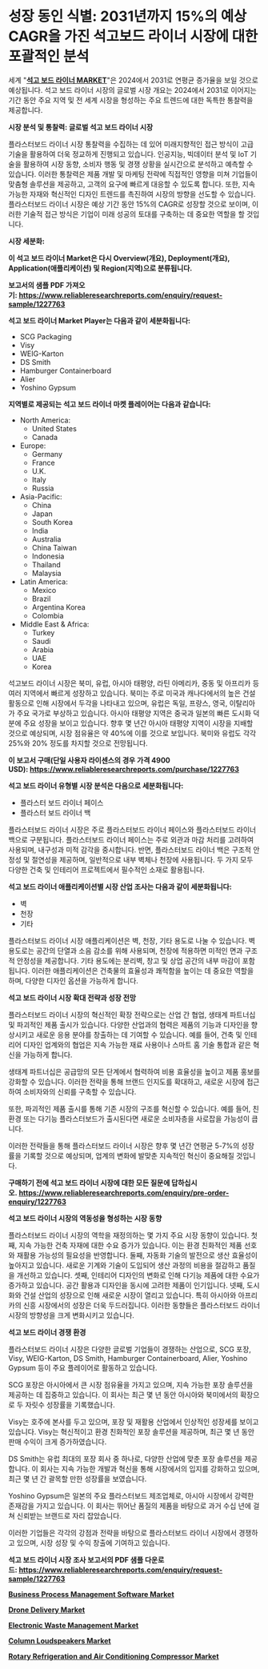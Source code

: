 <p><h1>성장 동인 식별: 2031년까지 15%의 예상 CAGR을 가진 석고보드 라이너 시장에 대한 포괄적인 분석</h1></p><p>세계 "<strong><a href="https://www.reliableresearchreports.com/plasterboard-liner-r1227763?utm_campaign=106&utm_medium=8&utm_source=Github&utm_content=ia&utm_term=30112024&utm_id=plasterboard-liner">석고 보드 라이너 MARKET</a></strong>"은 2024에서 2031로 연평균 증가율을 보일 것으로 예상됩니다. 석고 보드 라이너 시장의 글로벌 시장 개요는 2024에서 2031로 이어지는 기간 동안 주요 지역 및 전 세계 시장을 형성하는 주요 트렌드에 대한 독특한 통찰력을 제공합니다.</p>
<p><strong>시장 분석 및 통찰력: 글로벌 석고 보드 라이너 시장</strong></p>
<p><p>플라스터보드 라이너 시장 통찰력을 수집하는 데 있어 미래지향적인 접근 방식이 고급 기술을 활용하여 더욱 정교하게 진행되고 있습니다. 인공지능, 빅데이터 분석 및 IoT 기술을 활용하여 시장 동향, 소비자 행동 및 경쟁 상황을 실시간으로 분석하고 예측할 수 있습니다. 이러한 통찰력은 제품 개발 및 마케팅 전략에 직접적인 영향을 미쳐 기업들이 맞춤형 솔루션을 제공하고, 고객의 요구에 빠르게 대응할 수 있도록 합니다. 또한, 지속 가능한 자재와 혁신적인 디자인 트렌드를 촉진하여 시장의 방향을 선도할 수 있습니다. 플라스터보드 라이너 시장은 예상 기간 동안 15%의 CAGR로 성장할 것으로 보이며, 이러한 기술적 접근 방식은 기업이 미래 성공의 토대를 구축하는 데 중요한 역할을 할 것입니다.</p><a href="%7CAUTHORITHY_DOMAIN_URL%7C?utm_campaign=106&utm_medium=8&utm_source=Github&utm_content=ia&utm_term=30112024&utm_id=plasterboard-liner"></a></p>
<p><strong>시장 세분화:</strong></p>
<p><strong>이 석고 보드 라이너 Market은 다시 Overview(개요), Deployment(개요), Application(애플리케이션) 및 Region(지역)으로 분류됩니다.</strong></p>
<p><strong>보고서의 샘플 PDF 가져오기:&nbsp;<a href="https://www.reliableresearchreports.com/enquiry/request-sample/1227763?utm_campaign=106&utm_medium=8&utm_source=Github&utm_content=ia&utm_term=30112024&utm_id=plasterboard-liner">https://www.reliableresearchreports.com/enquiry/request-sample/1227763</a></strong><strong></strong></p>
<p><strong>석고 보드 라이너 Market Player는 다음과 같이 세분화됩니다:</strong></p>
<p><ul><li>SCG Packaging</li><li>Visy</li><li>WEIG-Karton</li><li>DS Smith</li><li>Hamburger Containerboard</li><li>Alier</li><li>Yoshino Gypsum</li></ul></p>
<p><strong>지역별로 제공되는 석고 보드 라이너 마켓 플레이어는 다음과 같습니다:</strong></p>
<p><ul>
    <li>
        North America:
        <ul>
            <li>United States</li>
            <li>Canada</li>
        </ul>
    </li>
    <li>
        Europe:
        <ul>
            <li>Germany</li>
            <li>France</li>
            <li>U.K.</li>
            <li>Italy</li>
            <li>Russia</li>
        </ul>
    </li>
    <li>
        Asia-Pacific:
        <ul>
            <li>China</li>
            <li>Japan</li>
            <li>South Korea</li>
            <li>India</li>
            <li>Australia</li>
            <li>China Taiwan</li>
            <li>Indonesia</li>
            <li>Thailand</li>
            <li>Malaysia</li>
        </ul>
    </li>
    <li>
        Latin America:
        <ul>
            <li>Mexico</li>
            <li>Brazil</li>
            <li>Argentina Korea</li>
            <li>Colombia</li>
        </ul>
    </li>
    <li>
        Middle East & Africa:
        <ul>
            <li>Turkey</li>
            <li>Saudi</li>
            <li>Arabia</li>
            <li>UAE</li>
            <li>Korea</li>
        </ul>
    </li>
    </ul></p>
<p><p>석고보드 라이너 시장은 북미, 유럽, 아시아 태평양, 라틴 아메리카, 중동 및 아프리카 등 여러 지역에서 빠르게 성장하고 있습니다. 북미는 주로 미국과 캐나다에서의 높은 건설 활동으로 인해 시장에서 두각을 나타내고 있으며, 유럽은 독일, 프랑스, 영국, 이탈리아가 주요 국가로 부상하고 있습니다. 아시아 태평양 지역은 중국과 일본의 빠른 도시화 덕분에 주요 성장을 보이고 있습니다. 향후 몇 년간 아시아 태평양 지역이 시장을 지배할 것으로 예상되며, 시장 점유율은 약 40%에 이를 것으로 보입니다. 북미와 유럽도 각각 25%와 20% 정도를 차지할 것으로 전망됩니다.</p></p>
<p><strong>이 보고서 구매(단일 사용자 라이센스의 경우 가격 4900 USD):&nbsp;<a href="https://www.reliableresearchreports.com/purchase/1227763?utm_campaign=106&utm_medium=8&utm_source=Github&utm_content=ia&utm_term=30112024&utm_id=plasterboard-liner">https://www.reliableresearchreports.com/purchase/1227763</a></strong></p>
<p><strong>석고 보드 라이너 유형별 시장 분석은 다음으로 세분화됩니다:</strong></p>
<p><ul><li>플라스터 보드 라이너 페이스</li><li>플라스터 보드 라이너 백</li></ul></p>
<p><p>플라스터보드 라이너 시장은 주로 플라스터보드 라이너 페이스와 플라스터보드 라이너 백으로 구분됩니다. 플라스터보드 라이너 페이스는 주로 외관과 마감 처리를 고려하여 사용되며, 내구성과 미적 감각을 중시합니다. 반면, 플라스터보드 라이너 백은 구조적 안정성 및 절연성을 제공하며, 일반적으로 내부 벽체나 천장에 사용됩니다. 두 가지 모두 다양한 건축 및 인테리어 프로젝트에서 필수적인 소재로 활용됩니다.</p></p>
<p><strong>석고 보드 라이너 애플리케이션별 시장 산업 조사는 다음과 같이 세분화됩니다:</strong></p>
<p><ul><li>벽</li><li>천장</li><li>기타</li></ul></p>
<p><p>플라스터보드 라이너 시장 애플리케이션은 벽, 천장, 기타 용도로 나눌 수 있습니다. 벽 용도로는 공간의 단열과 소음 감소를 위해 사용되며, 천장에 적용하면 미적인 면과 구조적 안정성을 제공합니다. 기타 용도에는 분리벽, 창고 및 상업 공간의 내부 마감이 포함됩니다. 이러한 애플리케이션은 건축물의 효율성과 쾌적함을 높이는 데 중요한 역할을 하며, 다양한 디자인 옵션을 가능하게 합니다.</p></p>
<p><strong>석고 보드 라이너 시장 확대 전략과 성장 전망</strong></p>
<p><p>플라스터보드 라이너 시장의 혁신적인 확장 전략으로는 산업 간 협업, 생태계 파트너십 및 파괴적인 제품 출시가 있습니다. 다양한 산업과의 협력은 제품의 기능과 디자인을 향상시키고 새로운 응용 분야를 창출하는 데 기여할 수 있습니다. 예를 들어, 건축 및 인테리어 디자인 업계와의 협업은 지속 가능한 재료 사용이나 스마트 홈 기술 통합과 같은 혁신을 가능하게 합니다.</p><p>생태계 파트너십은 공급망의 모든 단계에서 협력하여 비용 효율성을 높이고 제품 홍보를 강화할 수 있습니다. 이러한 전략을 통해 브랜드 인지도를 확대하고, 새로운 시장에 접근하여 소비자와의 신뢰를 구축할 수 있습니다.</p><p>또한, 파괴적인 제품 출시를 통해 기존 시장의 구조를 혁신할 수 있습니다. 예를 들어, 친환경 또는 다기능 플라스터보드가 출시된다면 새로운 소비자층을 사로잡을 가능성이 큽니다.</p><p>이러한 전략들을 통해 플라스터보드 라이너 시장은 향후 몇 년간 연평균 5-7%의 성장률을 기록할 것으로 예상되며, 업계의 변화에 발맞춘 지속적인 혁신이 중요해질 것입니다.</p></p>
<p><strong>구매하기 전에 석고 보드 라이너 시장에 대한 모든 질문에 답하십시오.&nbsp;<a href="https://www.reliableresearchreports.com/enquiry/pre-order-enquiry/1227763?utm_campaign=106&utm_medium=8&utm_source=Github&utm_content=ia&utm_term=30112024&utm_id=plasterboard-liner">https://www.reliableresearchreports.com/enquiry/pre-order-enquiry/1227763</a></strong><strong></strong></p>
<p><strong>석고 보드 라이너 시장의 역동성을 형성하는 시장 동향</strong></p>
<p><p>플라스터보드 라이너 시장의 역학을 재정의하는 몇 가지 주요 시장 동향이 있습니다. 첫째, 지속 가능한 건축 자재에 대한 수요 증가가 있습니다. 이는 환경 친화적인 제품 선호와 재활용 가능성의 필요성을 반영합니다. 둘째, 자동화 기술의 발전으로 생산 효율성이 높아지고 있습니다. 새로운 기계와 기술이 도입되어 생산 과정의 비용을 절감하고 품질을 개선하고 있습니다. 셋째, 인테리어 디자인의 변화로 인해 다기능 제품에 대한 수요가 증가하고 있습니다. 공간 활용과 디자인을 동시에 고려한 제품이 인기입니다. 넷째, 도시화와 건설 산업의 성장으로 인해 새로운 시장이 열리고 있습니다. 특히 아시아와 아프리카의 신흥 시장에서의 성장은 더욱 두드러집니다. 이러한 동향들은 플라스터보드 라이너 시장의 방향성을 크게 변화시키고 있습니다.</p></p>
<p><strong>석고 보드 라이너 경쟁 환경</strong></p>
<p><p>플라스터보드 라이너 시장은 다양한 글로벌 기업들이 경쟁하는 산업으로, SCG 포장, Visy, WEIG-Karton, DS Smith, Hamburger Containerboard, Alier, Yoshino Gypsum 등이 주요 플레이어로 활동하고 있습니다. </p><p>SCG 포장은 아시아에서 큰 시장 점유율을 가지고 있으며, 지속 가능한 포장 솔루션을 제공하는 데 집중하고 있습니다. 이 회사는 최근 몇 년 동안 아시아와 북미에서의 확장으로 두 자릿수 성장률을 기록했습니다.</p><p>Visy는 호주에 본사를 두고 있으며, 포장 및 재활용 산업에서 인상적인 성장세를 보이고 있습니다. Visy는 혁신적이고 환경 친화적인 포장 솔루션을 제공하며, 최근 몇 년 동안 판매 수익이 크게 증가하였습니다.</p><p>DS Smith는 유럽 최대의 포장 회사 중 하나로, 다양한 산업에 맞춘 포장 솔루션을 제공합니다. 이 회사는 지속 가능한 개발과 혁신을 통해 시장에서의 입지를 강화하고 있으며, 최근 몇 년 간 괄목할 만한 성장률을 보였습니다.</p><p>Yoshino Gypsum은 일본의 주요 플라스터보드 제조업체로, 아시아 시장에서 강력한 존재감을 가지고 있습니다. 이 회사는 뛰어난 품질의 제품을 바탕으로 과거 수십 년에 걸쳐 신뢰받는 브랜드로 자리 잡았습니다.</p><p>이러한 기업들은 각각의 강점과 전략을 바탕으로 플라스터보드 라이너 시장에서 경쟁하고 있으며, 시장 성장 및 수익 창출에 기여하고 있습니다.</p></p>
<p><strong>석고 보드 라이너 시장 조사 보고서의 PDF 샘플 다운로드:&nbsp;<a href="https://www.reliableresearchreports.com/enquiry/request-sample/1227763?utm_campaign=106&utm_medium=8&utm_source=Github&utm_content=ia&utm_term=30112024&utm_id=plasterboard-liner">https://www.reliableresearchreports.com/enquiry/request-sample/1227763</a></strong></p>
<p><strong><p><a href="https://github.com/nathandecarvalho/Market-Research-Report-List-5/blob/main/business-process-management-software-market.md?utm_campaign=106&utm_medium=8&utm_source=Github&utm_content=ia&utm_term=30112024&utm_id=plasterboard-liner">Business Process Management Software Market</a></p><p><a href="https://issuu.com/reportprime-2/docs/drone-delivery-market-size-2030.pptx?utm_campaign=106&utm_medium=8&utm_source=Github&utm_content=ia&utm_term=30112024&utm_id=plasterboard-liner">Drone Delivery Market</a></p><p><a href="https://github.com/DixieGrimes/Market-Research-Report-List-1/blob/main/electronic-waste-management-market.md?utm_campaign=106&utm_medium=8&utm_source=Github&utm_content=ia&utm_term=30112024&utm_id=plasterboard-liner">Electronic Waste Management Market</a></p><p><a href="https://www.linkedin.com/pulse/column-loudspeakers-market-research-report-exploring-size-revenue-85cmf?utm_campaign=106&utm_medium=8&utm_source=Github&utm_content=ia&utm_term=30112024&utm_id=plasterboard-liner">Column Loudspeakers Market</a></p><p><a href="https://issuu.com/reportprime-2/docs/rotary-refrigeration-and-air-conditioning-compress?utm_campaign=106&utm_medium=8&utm_source=Github&utm_content=ia&utm_term=30112024&utm_id=plasterboard-liner">Rotary Refrigeration and Air Conditioning Compressor Market</a></p></strong></p>